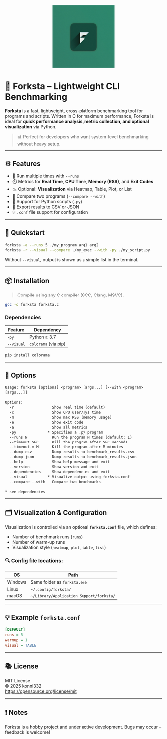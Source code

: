 <p align="center">
  <img src="logo.jpg" alt="Forksta Logo" width="200"/>
</p>

# 🏁 Forksta – Lightweight CLI Benchmarking

**Forksta** is a fast, lightweight, cross-platform benchmarking tool for programs and scripts. Written in C for maximum performance, Forksta is ideal for **quick performance analysis, metric collection, and optional visualization** via Python.

> 📊 Perfect for developers who want system-level benchmarking without heavy setup.

---

## ⚙️ Features

- 🔁 Run multiple times with `--runs`
- ⏱️ Metrics for **Real Time**, **CPU Time**, **Memory (RSS)**, and **Exit Codes**
- 📉 Optional: **Visualization** via Heatmap, Table, Plot, or List
- 🧪 Compare two programs (`--compare --with`)
- 🧵 Support for Python scripts (`-py`)
- 📄 Export results to CSV or JSON
- 💡 `.conf` file support for configuration

---

## 🚀 Quickstart

```bash
forksta -a --runs 5 ./my_program arg1 arg2
forksta -r --visual --compare ./my_exec --with -py ./my_script.py
```

Without `--visual`, output is shown as a simple list in the terminal.

---

## 📦 Installation

> Compile using any C compiler (GCC, Clang, MSVC).

```bash
gcc -o forksta forksta.c
```

### Dependencies

| Feature        | Dependency                  |
|----------------|-----------------------------|
| `-py`          | Python ≥ 3.7                |
| `--visual`     | `colorama` (via pip)        |

```bash
pip install colorama
```
---

## 🧩 Options

```text
Usage: forksta [options] <program> [args...] [--with <program> [args...]]

Options:
  -r                 Show real time (default)
  -c                 Show CPU user/sys time
  -m                 Show max RSS (memory usage)
  -e                 Show exit code
  -a                 Show all metrics
  -py              * Specifies a .py program
  --runs N           Run the program N times (default: 1)
  --timeout SEC      Kill the program after SEC seconds
  --timeout-m M      Kill the program after M minutes
  --dump csv         Dump results to benchmark_results.csv
  --dump json        Dump results to benchmark_results.json
  --help             Show help message and exit
  --version          Show version and exit
  --dependencies     Show dependencies and exit
  --visual         * Visualize output using forksta.conf
  --compare --with   Compare two benchmarks

* see dependencies
```

---

## 🗂️ Visualization & Configuration

Visualization is controlled via an optional **`forksta.conf`** file, which defines:

- Number of benchmark runs (`runs`)
- Number of warm-up runs
- Visualization style (`heatmap`, `plot`, `table`, `list`)

### 🔍 Config file locations:

| OS        | Path                                                   |
|-----------|--------------------------------------------------------|
| Windows   | Same folder as `forksta.exe`                           |
| Linux     | `~/.config/forksta/`                                   |
| macOS     | `~/Library/Application Support/forksta/`               |

---

## 💡 Example `forksta.conf`

```ini
[DEFAULT]
runs = 5
warmup = 1
visual = TABLE
```

---

## 📚 License

MIT License  
© 2025 konni332  
https://opensource.org/license/mit

---

## ❗ Notes

Forksta is a hobby project and under active development. Bugs may occur – feedback is welcome!
